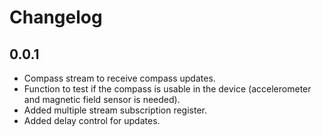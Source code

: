 # Changelog

## 0.0.1

* Compass stream to receive compass updates.
* Function to test if the compass is usable in the device (accelerometer and magnetic field sensor is needed).
* Added multiple stream subscription register.
* Added delay control for updates.
